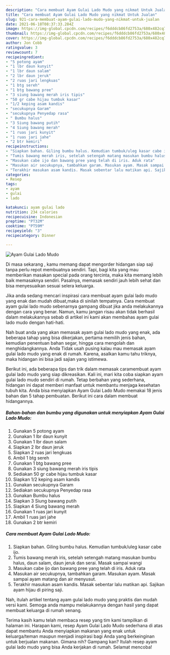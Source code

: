 ```yaml
---
description: "Cara membuat Ayam Gulai Lado Mudo yang nikmat Untuk Jualan"
title: "Cara membuat Ayam Gulai Lado Mudo yang nikmat Untuk Jualan"
slug: 921-cara-membuat-ayam-gulai-lado-mudo-yang-nikmat-untuk-jualan
date: 2021-06-18T08:37:33.284Z
image: https://img-global.cpcdn.com/recipes/f6dddcb86fd2753a/680x482cq70/ayam-gulai-lado-mudo-foto-resep-utama.jpg
thumbnail: https://img-global.cpcdn.com/recipes/f6dddcb86fd2753a/680x482cq70/ayam-gulai-lado-mudo-foto-resep-utama.jpg
cover: https://img-global.cpcdn.com/recipes/f6dddcb86fd2753a/680x482cq70/ayam-gulai-lado-mudo-foto-resep-utama.jpg
author: Jon Cobb
ratingvalue: 3
reviewcount: 7
recipeingredient:
- "5 potong ayam"
- "1 lbr daun kunyit"
- "1 lbr daun salam"
- "2 lbr daun jeruk"
- "2 ruas jari lengkuas"
- "1 btg sereh"
- "1 btg bawang pree"
- "3 siung bawang merah iris tipis"
- "50 gr cabe hijau tumbuk kasar"
- "1/2 keping asam kandis"
- "secukupnya Garam"
- "secukupnya Penyedap rasa"
- " Bumbu halus"
- "3 Siung bawang putih"
- "4 Siung bawang merah"
- "1 ruas jari kunyit"
- "1 ruas jari jahe"
- "2 btr kemiri"
recipeinstructions:
- "Siapkan bahan. Giling bumbu halus. Kemudian tumbuk/uleg kasar cabe ijo."
- "Tumis bawang merah iris, setelah setengah matang masukan bumbu halus, daun salam, daun jeruk dan serai. Masak sampai wangi"
- "Masukan cabe ijo dan bawang pree yang telah di iris. Aduk rata"
- "Masukan air secukupnya, tambahkan garam. Masukan ayam. Masak sampai ayam matang dan air menyusut."
- "Terakhir masukan asam kandis. Masak sebentar lalu matikan api. Sajikan ayam hijau di piring saji."
categories:
- Resep
tags:
- ayam
- gulai
- lado

katakunci: ayam gulai lado 
nutrition: 234 calories
recipecuisine: Indonesian
preptime: "PT32M"
cooktime: "PT59M"
recipeyield: "3"
recipecategory: Dinner

---
```



![Ayam Gulai Lado Mudo](https://img-global.cpcdn.com/recipes/f6dddcb86fd2753a/680x482cq70/ayam-gulai-lado-mudo-foto-resep-utama.jpg)

Di masa  sekarang , kamu memang dapat mengorder hidangan siap saji tanpa perlu repot membuatnya sendiri. Tapi, bagi kita yang mau memberikan masakan special pada orang tercinta, maka kita memang lebih baik memasaknya sendiri. Pasalnya, memasak sendiri jauh lebih sehat dan bisa menyesuaikan sesuai selera keluarga.

Jika anda sedang mencari inspirasi cara membuat ayam gulai lado mudo yang enak dan mudah dibuat,maka di sinilah tempatnya. Cara membuat ayam gulai lado mudo  sebenarnya gampang dibuat jika anda melakukannya dengan cara yang benar. Namun, kamu jangan risau akan tidak berhasil dalam melakukannya 
sebab di artikel ini kami akan membahas ayam gulai lado mudo dengan hati-hati.  



Nah buat anda yang akan memasak ayam gulai lado mudo yang enak, ada beberapa tahap yang bisa dikerjakan, pertama memilih jenis bahan, kemudian penentuan bahan segar, hingga cara mengolah dan menghidangkannya. Anda Tidak usah pusing kalau mau memasak ayam gulai lado mudo yang enak di rumah. Karena, asalkan kamu  tahu triknya, maka hidangan ini bisa jadi sajian yang istimewa.

Berikut ini, ada beberapa tips dan trik dalam memasak caramembuat ayam gulai lado mudo yang siap dikreasikan. Kali ini, mari kita coba siapkan ayam gulai lado mudo sendiri di rumah. Tetap berbahan yang sederhana, hidangan ini dapat memberi manfaat untuk membantu menjaga kesehatan tubuh kita. Anda bisa menyiapkan Ayam Gulai Lado Mudo memakai 18 jenis bahan dan 5 tahap pembuatan. Berikut ini cara dalam membuat hidangannya.

<!--inarticleads1-->

##### Bahan-bahan dan bumbu yang digunakan untuk menyiapkan Ayam Gulai Lado Mudo:

1. Gunakan 5 potong ayam
1. Gunakan 1 lbr daun kunyit
1. Gunakan 1 lbr daun salam
1. Siapkan 2 lbr daun jeruk
1. Siapkan 2 ruas jari lengkuas
1. Ambil 1 btg sereh
1. Gunakan 1 btg bawang pree
1. Gunakan 3 siung bawang merah iris tipis
1. Sediakan 50 gr cabe hijau tumbuk kasar
1. Siapkan 1/2 keping asam kandis
1. Gunakan secukupnya Garam
1. Sediakan secukupnya Penyedap rasa
1. Gunakan  Bumbu halus
1. Siapkan 3 Siung bawang putih
1. Siapkan 4 Siung bawang merah
1. Gunakan 1 ruas jari kunyit
1. Ambil 1 ruas jari jahe
1. Gunakan 2 btr kemiri




<!--inarticleads2-->

##### Cara membuat Ayam Gulai Lado Mudo:

1. Siapkan bahan. Giling bumbu halus. Kemudian tumbuk/uleg kasar cabe ijo.
1. Tumis bawang merah iris, setelah setengah matang masukan bumbu halus, daun salam, daun jeruk dan serai. Masak sampai wangi
1. Masukan cabe ijo dan bawang pree yang telah di iris. Aduk rata
1. Masukan air secukupnya, tambahkan garam. Masukan ayam. Masak sampai ayam matang dan air menyusut.
1. Terakhir masukan asam kandis. Masak sebentar lalu matikan api. Sajikan ayam hijau di piring saji.




Nah, itulah artikel tentang  ayam gulai lado mudo  yang praktis dan mudah versi kami. Semoga anda mampu melakukannya dengan hasil yang dapat membuat keluarga di rumah senang. 

Terima kasih kamu telah membaca resep yang tim kami tampilkan di halaman ini. Harapan kami, resep  Ayam Gulai Lado Mudo sederhana di atas dapat membantu Anda menyiapkan makanan yang enak untuk keluarga/teman maupun menjadi inspirasi bagi Anda yang berkeinginan untuk berjualan makanan. Gimana nih? Gampang kan? Itulah resep ayam gulai lado mudo yang bisa Anda kerjakan di rumah. Selamat mencoba!

